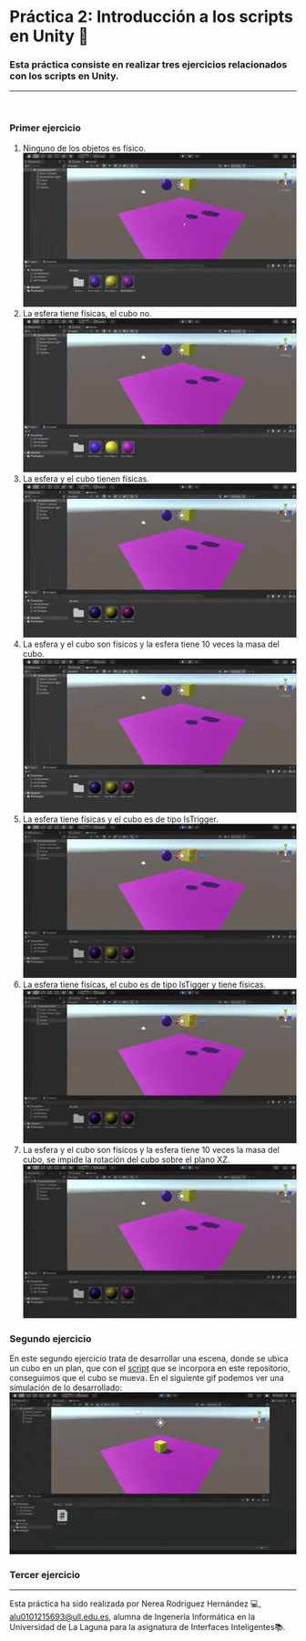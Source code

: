 # Práctica 2: Introducción a los scripts en Unity 📌

### Esta práctica consiste en realizar tres ejercicios relacionados con los scripts en Unity.
-----------------------------------
<br />

### **Primer ejercicio**

1. Ninguno de los objetos es físico.
   <br />
   ![ejercicio1](./img/ejercicio1.gif)
2. La esfera tiene físicas, el cubo no.
   <br />
   ![ejercicio2](./img/ejercicio2.gif)
3. La esfera y el cubo tienen físicas.
   <br />
   ![ejercicio3](./img/ejercicio3.gif)
4. La esfera y el cubo son físicos y la esfera tiene 10 veces la masa del cubo.
   <br />
   ![ejercicio4](./img/ejercicio4.gif)
5. La esfera tiene físicas y el cubo es de tipo IsTrigger.
   <br />
   ![ejercicio5](./img/ejercicio5.gif)
6. La esfera tiene físicas, el cubo es de tipo IsTigger y tiene físicas.
   <br />
   ![ejercicio6](./img/ejercicio6.gif)
7. La esfera y el cubo son físicos y la esfera tiene 10 veces la masa del cubo, se impide la rotación del cubo sobre el plano XZ.
   <br />
   ![ejercicio7](./img/ejercicio7.gif)

### **Segundo ejercicio**

En este segundo ejercicio trata de desarrollar una escena, donde se ubica un cubo en un plan, que con el [script](./controller.cs) que se incorpora en este repositorio, conseguimos que el cubo se mueva. En el siguiente gif podemos ver una simulación de lo desarrollado:
![ejercicio2](./img/ejercicio8.gif)


### **Tercer ejercicio**


--------------------
Esta práctica ha sido realizada por Nerea Rodríguez Hernández 💻, alu0101215693@ull.edu.es, alumna de Ingenería Informática en la Universidad de La Laguna para la asignatura de Interfaces Inteligentes📚.